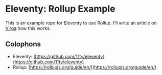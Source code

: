 # Eleventy: Rollup Example

This is an example repo for Eleventy to use Rollup.
I'll write an article on [Virga](https://virga.frontendweekly.tokyo/posts/2020-04-05-eleventy-with-rollup/) how
 this works.

## Colophons

- Eleventy: [https://github.com/11ty/eleventy](https://github.com/11ty/eleventy)
- Rollup: [https://rollupjs.org/guide/en/](https://rollupjs.org/guide/en/)
